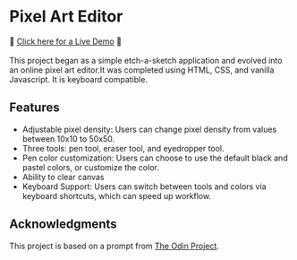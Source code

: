 # Pixel Art Editor
:star2: [Click here for a Live Demo](https://lisalbi.github.io/etch-a-sketch/) :star2: <br><br>
This project began as a simple etch-a-sketch application and evolved into an online pixel art editor.It was completed using HTML, CSS, and vanilla Javascript. It is keyboard compatible.

## Features
* Adjustable pixel density: Users can change pixel density from values between 10x10 to 50x50.
* Three tools: pen tool, eraser tool, and eyedropper tool.
* Pen color customization: Users can choose to use the default black and pastel colors, or customize the color.
* Ability to clear canvas
* Keyboard Support: Users can switch between tools and colors via keyboard shortcuts, which can speed up workflow.

## Acknowledgments
This project is based on a prompt from [The Odin Project](https://www.theodinproject.com/paths/foundations/courses/foundations/lessons/etch-a-sketch-project).
